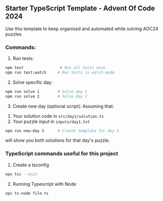 ## Starter TypeScript Template - Advent Of Code 2024

Use this template to keep organised and automated while solving AOC24 puzzles

### Commands:

1. Run tests:

```bash
npm test                # Run all tests once
npm run test:watch     # Run tests in watch mode
```

2. Solve specific day:

```bash
npm run solve 1        # Solve day 1
npm run solve 2        # Solve day 2
```

3. Create new day (optional script):
   Assuming that:

1) Your solution code in `src/day1/solution.ts`
2) Your puzzle input in `inputs/day1.txt`

```bash
npm run new-day 3      # Create template for day 3
```

will show you both solutions for that day's puzzle.

### TypeScript commands useful for this project

1. Create a tsconfig

```bash
npx tsc --init
```

2. Running Typescript with Node

```bash
npx ts-node file.ts
```
